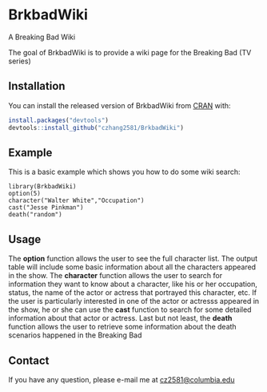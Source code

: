 
<!-- README.md is generated from README.Rmd. Please edit that file -->

# BrkbadWiki
A Breaking Bad Wiki

The goal of BrkbadWiki is to provide a wiki page for the Breaking Bad (TV series)

## Installation

You can install the released version of BrkbadWiki from [CRAN](https://github.com) with:

``` r
install.packages("devtools")
devtools::install_github("czhang2581/BrkbadWiki")
```

## Example

This is a basic example which shows you how to do some wiki search:

```{r example}
library(BrkbadWiki)
option(5)
character("Walter White","Occupation")
cast("Jesse Pinkman")
death("random")
```


## Usage

The __option__ function allows the user to see the full character list. The output table will include some basic information about all the characters appeared in the show.
The __character__ function allows the user to search for information they want to know about a character, like his or her occupation, status, the name of the actor or actress that portrayed this character, etc. 
If the user is particularly interested in one of the actor or actresss appeared in the show, he or she can use the __cast__ function to search for some detailed information about that actor or actress.
Last but not least, the __death__ function allows the user to retrieve some information about the death scenarios happened in the Breaking Bad

## Contact
If you have any question, please e-mail me at <cz2581@columbia.edu> 

